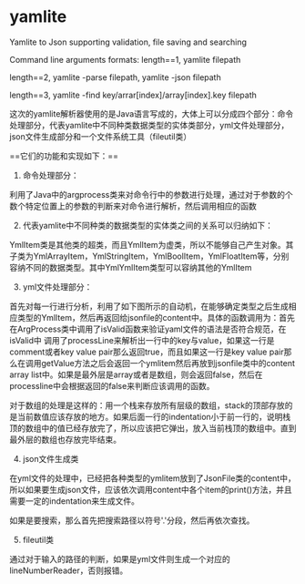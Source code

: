 # yamlite
Yamlite to Json supporting validation, file saving and searching

Command line arguments formats:
length==1, yamlite filepath

length==2, yamlite -parse filepath, yamlite -json filepath

length==3, yamlite -find key/arrar[index]/array[index].key filepath



这次的yamlite解析器使用的是Java语言写成的，大体上可以分成四个部分：命令处理部分，代表yamlite中不同种类数据类型的实体类部分，yml文件处理部分，json文件生成部分和一个文件系统工具（fileutil类）

==它们的功能和实现如下：==

1. 命令处理部分：

利用了Java中的argprocess类来对命令行中的参数进行处理，通过对于参数的个数个特定位置上的参数的判断来对命令进行解析，然后调用相应的函数



2. 代表yamlite中不同种类的数据类型的实体类之间的关系可以归纳如下：

YmlItem类是其他类的超类，而且YmlItem为虚类，所以不能够自己产生对象。其子类为YmlArrayItem，YmlStringItem，YmlBoolItem，YmlFloatItem等，分别容纳不同的数据类型。其中YmlYmlItem类型可以容纳其他的YmlItem



3. yml文件处理部分：

首先对每一行进行分析，利用了如下图所示的自动机，在能够确定类型之后生成相应类型的YmlItem，然后再返回给jsonfile的content中。具体的函数调用为：首先在ArgProcess类中调用了isValid函数来验证yaml文件的语法是否符合规范，在isValid中 调用了processLine来解析出一行中的key与value，如果这一行是comment或者key value pair那么返回true，而且如果这一行是key value pair那么在调用getValue方法之后会返回一个ymlitem然后再放到jsonfile类中的content array list中。如果是最外层是array或者是数组，则会返回false，然后在processline中会根据返回的false来判断应该调用的函数。



对于数组的处理是这样的：用一个栈来存放所有层级的数组，stack的顶部存放的是当前数值应该存放的地方。如果后面一行的indentation小于前一行的，说明栈顶的数组中的值已经存放完了，所以应该把它弹出，放入当前栈顶的数组中。直到最外层的数组也存放完毕结束。



4. json文件生成类

在yml文件的处理中，已经把各种类型的ymlitem放到了JsonFile类的content中，所以如果要生成json文件，应该依次调用content中各个item的print()方法，并且需要一定的indentation来生成文件。

如果是要搜索，那么首先把搜索路径以符号'.'分段，然后再依次查找。

5. fileutil类

通过对于输入的路径的判断，如果是yml文件则生成一个对应的lineNumberReader，否则报错。
